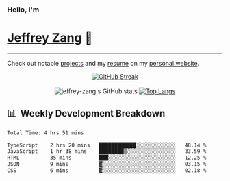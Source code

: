 
### Hello, I'm 
# [Jeffrey Zang](https://www.linkedin.com/in/jeffreyzang/) 🦀

---

Check out notable [projects](https://jeffz.dev/projects) and my [resume](https://jeffz.dev/resume) on my [personal website](https://jeffz.dev/).

<div align = 'center'>

[![GitHub Streak](https://github-readme-streak-stats.herokuapp.com/?user=jeffrey-zang&theme=tokyonight)](https://git.io/streak-stats)
<br></br>
![jeffrey-zang's GitHub stats](https://github-readme-stats.vercel.app/api?username=jeffrey-zang&show_icons=true&theme=tokyonight&hide_rank=true&hide=stars) 
[![Top Langs](https://github-readme-stats.vercel.app/api/top-langs/?username=jeffrey-zang&hide=ShaderLab,HLSL&layout=compact&theme=tokyonight)](https://github.com/anuraghazra/github-readme-stats)

</div>

## 📊 &nbsp;Weekly Development Breakdown
<!--START_SECTION:waka-->

```txt
Total Time: 4 hrs 51 mins

TypeScript    2 hrs 20 mins   ████████████░░░░░░░░░░░░░   48.14 %
JavaScript    1 hr 38 mins    ████████▒░░░░░░░░░░░░░░░░   33.59 %
HTML          35 mins         ███░░░░░░░░░░░░░░░░░░░░░░   12.25 %
JSON          9 mins          ▓░░░░░░░░░░░░░░░░░░░░░░░░   03.15 %
CSS           6 mins          ▓░░░░░░░░░░░░░░░░░░░░░░░░   02.18 %
```

<!--END_SECTION:waka-->

